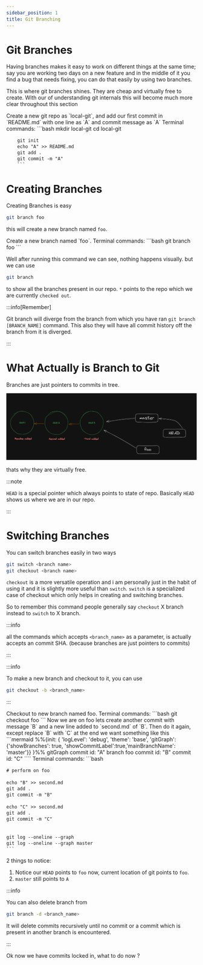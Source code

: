 ```yaml
---
sidebar_position: 1
title: Git Branching
---
```


# Git Branches

Having branches makes it easy to work on different things at the same time; say you are working two days on a new feature and in the middle of it you find a bug that needs fixing, you can do that easily by using two branches.

This is where git branches shines. They are cheap and virtually free to create. With our of understanding git internals this will become much more clear throughout this section

<Problem>
Create a new git repo as `local-git`, and add our first commit in `README.md` with one line as `A` and commit message as `A`
    <Solution>
        Terminal commands:
        ```bash
        mkdir local-git
        cd local-git

        git init
        echo "A" >> README.md
        git add .
        git commit -m "A"
        ```

</Solution>
</Problem>

# Creating Branches

Creating Branches is easy

```bash
git branch foo
```

this will create a new branch named `foo`.

<Problem>
Create a new branch named `foo`.
    <Solution>
        Terminal commands:
        ```bash
        git branch foo
        ```

</Solution>
</Problem>

Well after running this command we can see, nothing happens visually. but we can use

```bash
git branch
```

to show all the branches present in our repo. `*` points to the repo which we are currently `checked out`.

:::info[Remember]

Git branch will diverge from the branch from which you have ran `git branch [BRANCH_NAME]` command. This also they will have all commit history off the branch from it is diverged.

:::

# What Actually is Branch to Git

Branches are just pointers to commits in tree.

![**alt text**](../../static/img/branch-pointer.png)

thats why they are virtually free.

:::note

`HEAD` is a special pointer which always points to state of repo. Basically `HEAD` shows us where we are in our repo.

:::

# Switching Branches

You can switch branches easily in two ways

```bash
git switch <branch name>
git checkout <branch name>
```

`checkout` is a more versatile operation and i am personally just in the habit of using it and it is slightly more useful than `switch`.
`switch` is a specialized case of checkout which only helps in creating and switching branches.

So to remember this command people generally say `checkout` X branch instead to `switch` to X branch.

:::info

all the commands which accepts `<branch_name>` as a parameter, is actually accepts an commit SHA. (because branches are just pointers to commits)

:::

:::info

To make a new branch and checkout to it, you can use 

```bash
git checkout -b <branch_name>
```

:::


<Problem>
Checkout to new branch named foo.
    <Solution>
        Terminal commands:
        ```bash
        git checkout foo
        ```

</Solution>
</Problem>

<Problem>
Now we are on foo lets create another commit with message `B` and a new line added to `second.md` of `B`. Then do it again, except replace `B` with `C` at the end we want something like this
```mermaid
%%{init: { 'logLevel': 'debug', 'theme': 'base', 'gitGraph': {'showBranches': true, 'showCommitLabel':true,'mainBranchName': 'master'}} }%%
    gitGraph
       commit id: "A"
       branch foo
       commit id: "B"
       commit id: "C"
````
    <Solution>
Terminal commands:
    ```bash

    # perform on foo

    echo "B" >> second.md
    git add .
    git commit -m "B"

    echo "C" >> second.md
    git add .
    git commit -m "C"


    git log --oneline --graph
    git log --oneline --graph master
    ```

</Solution>
</Problem>

2 things to notice:

1. Notice our `HEAD` points to `foo` now, current location of git points to `foo`.
2. `master` still points to `A`

:::info

You can also delete branch from

```bash
git branch -d <branch_name>
```
It will delete commits recursively until no commit or a commit which is present in another branch is encountered. 

:::

Ok now we have commits locked in, what to do now ?

